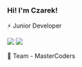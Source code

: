 ### Hi! I'm Czarek!

⚡ Junior Developer

<img src="https://camo.githubusercontent.com/286e138a47d909009a111af76b0aff5d5966cbdafb67bad6b2772005b0af58a4/68747470733a2f2f696d672e736869656c64732e696f2f62616467652f2d6a6176612d4533344138363f7374796c653d666c6174266c6f676f3d6a617661">
<img src="https://camo.githubusercontent.com/d0c771a97e130353f0c8e9badd8f4e9333a2679fb8ab091a5f70ced84f36f58a/68747470733a2f2f696d672e736869656c64732e696f2f62616467652f2d4a6176615363726970742d626c61636b3f7374796c653d666c6174266c6f676f3d6a617661736372697074">

💬 Team - MasterCoders
